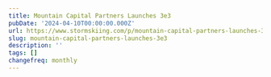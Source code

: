 ```yaml
---
title: Mountain Capital Partners Launches 3e3
pubDate: '2024-04-10T00:00:00.000Z'
url: https://www.stormskiing.com/p/mountain-capital-partners-launches-3e3
slug: mountain-capital-partners-launches-3e3
description: ''
tags: []
changefreq: monthly
---
```


<!-- Add post content below -->
